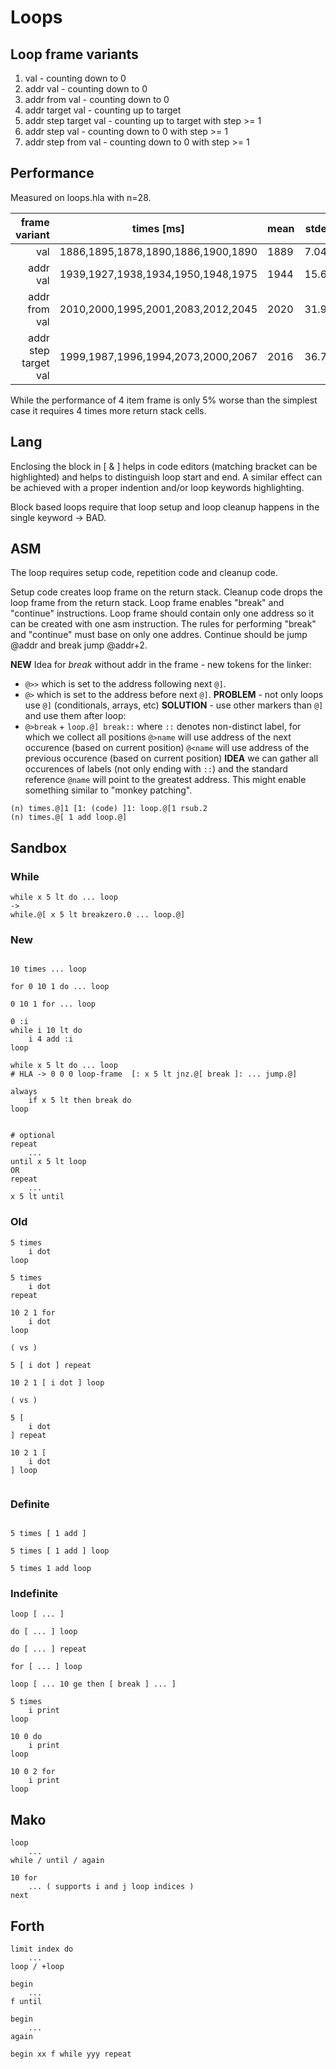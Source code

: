 
# Loops

## Loop frame variants

1. val                     - counting down to 0
2. addr  val               - counting down to 0
3. addr  from  val         - counting down to 0
4. addr  target val        - counting up to target
5. addr  step  target  val - counting up to target with step >= 1
6. addr  step  val         - counting down to 0 with step >= 1
7. addr  step  from  val   - counting down to 0 with step >= 1

## Performance

Measured on loops.hla with n=28.

| frame variant            | times [ms]                         | mean | stdev |
| -----------------------: | ---------------------------------- | ---- | ----- |
|                      val | 1886,1895,1878,1890,1886,1900,1890 | 1889 |  7.04 |
|                 addr val | 1939,1927,1938,1934,1950,1948,1975 | 1944 | 15.61 |
|            addr from val | 2010,2000,1995,2001,2083,2012,2045 | 2020 | 31.99 |
|  addr  step  target  val | 1999,1987,1996,1994,2073,2000,2067 | 2016 | 36.78 |

While the performance of 4 item frame is only 5% worse than the simplest case it requires 4 times more return stack cells.

## Lang

Enclosing the block in [ & ] helps in code editors (matching bracket can be highlighted) and helps to distinguish loop start and end.
A similar effect can be achieved with a proper indention and/or loop keywords highlighting.

Block based loops require that loop setup and loop cleanup happens in the single keyword -> BAD.

## ASM

The loop requires setup code, repetition code and cleanup code.

Setup code creates loop frame on the return stack.
Cleanup code drops the loop frame from the return stack.
Loop frame enables "break" and "continue" instructions.
Loop frame should contain only one address so it can be created with one asm instruction.
The rules for performing "break" and "continue" must base on only one addres.
Continue should be jump @addr and break jump @addr+2.

**NEW** Idea for *break* without addr in the frame - new tokens for the linker:
- `@>>` which is set to the address following next `@]`.
- `@>` which is set to the address before next `@]`.
**PROBLEM** - not only loops use `@]` (conditionals, arrays, etc)
**SOLUTION** - use other markers than `@]` and use them after loop:
- `@>break` + `loop.@] break::`
where `::` denotes non-distinct label, for which we collect all positions
`@>name` will use address of the next occurence (based on current position)
`@<name` will use address of the previous occurence (based on current position) 
**IDEA** we can gather all occurences of labels (not only ending with `::`) and the standard reference `@name` will point to the greatest address. This might enable something similar to "monkey patching".

```
(n) times.@]1 [1: (code) ]1: loop.@[1 rsub.2
(n) times.@[ 1 add loop.@]

```

## Sandbox

### While

```
while x 5 lt do ... loop
->
while.@[ x 5 lt breakzero.0 ... loop.@]

```

### New

```forth

10 times ... loop

for 0 10 1 do ... loop

0 10 1 for ... loop

0 :i
while i 10 lt do
    i 4 add :i
loop

while x 5 lt do ... loop
# HLA -> 0 0 0 loop-frame  [: x 5 lt jnz.@[ break ]: ... jump.@]

always
    if x 5 lt then break do
loop


# optional
repeat
    ...
until x 5 lt loop
OR 
repeat
    ...
x 5 lt until

```

### Old

```forth
5 times 
    i dot
loop

5 times 
    i dot
repeat

10 2 1 for
    i dot
loop

( vs )

5 [ i dot ] repeat

10 2 1 [ i dot ] loop

( vs )

5 [
    i dot
] repeat

10 2 1 [
    i dot
] loop


```


### Definite
```forth

5 times [ 1 add ]

5 times [ 1 add ] loop

5 times 1 add loop

```

### Indefinite
```forth
loop [ ... ]

do [ ... ] loop

do [ ... ] repeat

for [ ... ] loop

loop [ ... 10 ge then [ break ] ... ]

```

```forth
5 times
    i print
loop

10 0 do
    i print
loop

10 0 2 for
    i print
loop

```

## Mako
```forth
loop
    ...
while / until / again

10 for
    ... ( supports i and j loop indices )
next
```

## Forth
```forth
limit index do
    ...
loop / +loop

begin
    ...
f until

begin
    ...
again

begin xx f while yyy repeat
```
